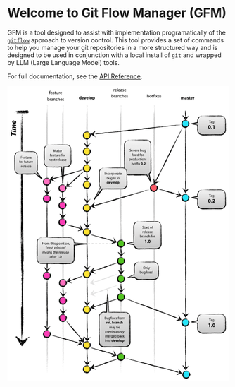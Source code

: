 # Welcome to Git Flow Manager (GFM)

GFM is a tool designed to assist with implementation programatically of the [`gitflow`](https://nvie.com/posts/a-successful-git-branching-model/) approach to version control. This tool provides a set of commands to help you manage your git repositories in a more structured way and is designed to be used in conjunction with a local install of `git` and wrapped by LLM (Large Language Model) tools.

For full documentation, see the [API Reference](reference/gfm/).

![gitflow](assets/git-model@2x.png)